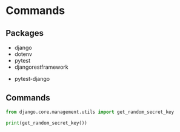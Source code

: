 # Commands

## Packages

- django
- dotenv
- pytest
- djangorestframework
<!-- - django-cors-headers -->
- pytest-django

## Commands

```python
from django.core.management.utils import get_random_secret_key

print(get_random_secret_key())
```
